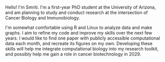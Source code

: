 Hello! I'm Smriti. I'm a first-year PhD student at the University of Arizona, and am planning to study and conduct research at the intersection of Cancer Biology and Immunobiology.

I'm somewhat comfortable using R and Linux to analyze data and make graphs. I aim to refine my code and improve my skills over the next few years. I would like to find one paper with publicly accessible computational data each month, and recreate its figures on my own. Developing these skills will help me integrate computational biology into my research toolkit, and possibly help me gain a role in cancer biotechnology in 2029.
